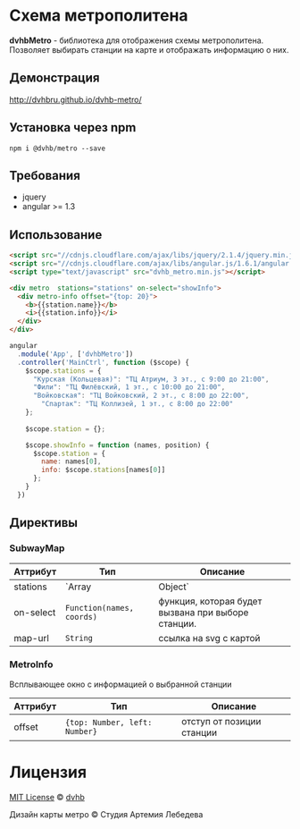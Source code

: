 # Схема метрополитена

**dvhbMetro** - библиотека для отображения схемы метрополитена. Позволяет выбирать станции на карте и отображать информацию о них.

## Демонстрация
http://dvhbru.github.io/dvhb-metro/

## Установка через npm

```
npm i @dvhb/metro --save
```

## Требования

- jquery
- angular >= 1.3

## Использование

```html
<script src="//cdnjs.cloudflare.com/ajax/libs/jquery/2.1.4/jquery.min.js"></script>
<script src="//cdnjs.cloudflare.com/ajax/libs/angular.js/1.6.1/angular.min.js"></script>
<script type="text/javascript" src="dvhb_metro.min.js"></script>
```

```html
<div metro  stations="stations" on-select="showInfo">
  <div metro-info offset="{top: 20}">
    <b>{{station.name}}</b>
    <i>{{station.info}}</i>
  </div>
</div>
```

```js
angular
  .module('App', ['dvhbMetro'])
  .controller('MainCtrl', function ($scope) {
    $scope.stations = {
      "Курская (Кольцевая)": "ТЦ Атриум, 3 эт., с 9:00 до 21:00",
      "Фили": "ТЦ Филёвский, 1 эт., с 10:00 до 21:00",
      "Войковская": "ТЦ Войковский, 2 эт., с 8:00 до 22:00",
        "Спартак": "ТЦ Коллизей, 1 эт., с 8:00 до 22:00"
    };
  
    $scope.station = {};

    $scope.showInfo = function (names, position) {
      $scope.station = {
        name: names[0], 
        info: $scope.stations[names[0]]
      };
    }
  })
```

## Директивы

### SubwayMap


Аттрибут | Тип | Описание 
---------|-----|---------
stations | `Array<String> | Object` | список активных (доступных для выбора) станций. Может быть массивом с именами станций или объектом, где каждый ключ является названием станции
on-select | `Function(names, coords)` | функция, которая будет вызвана при выборе станции. 
map-url | `String` | ссылка на svg с картой

### MetroInfo

Всплывающее окно с информацией о выбранной станции

Аттрибут | Тип | Описание
---------|-----|-----------
offset|`{top: Number, left: Number}`| отступ от позиции станции

# Лицензия

[MIT License](./LICENSE) © [dvhb](http://dvhb.ru/)

Дизайн карты метро © Студия Артемия Лебедева